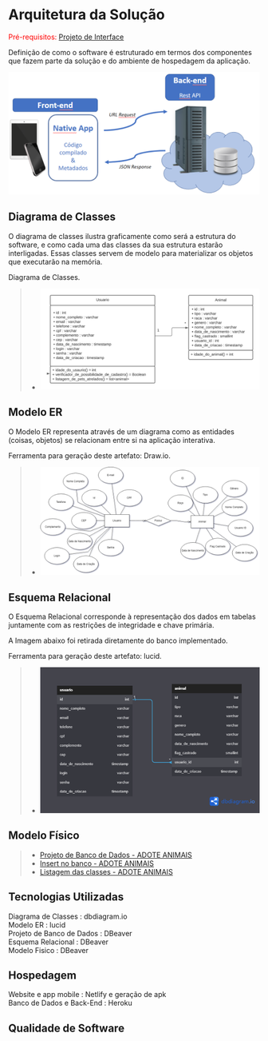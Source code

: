 # Arquitetura da Solução

<span style="color:red">Pré-requisitos: <a href="3-Projeto de Interface.md"> Projeto de Interface</a></span>

Definição de como o software é estruturado em termos dos componentes que fazem parte da solução e do ambiente de hospedagem da aplicação.

![Arquitetura da Solução](img/02-mob-arch.png)

## Diagrama de Classes

O diagrama de classes ilustra graficamente como será a estrutura do software, e como cada uma das classes da sua estrutura estarão interligadas. Essas classes servem de modelo para materializar os objetos que executarão na memória.

Diagrama de Classes.

> - ![Diagrama de Classes](./img/Diagrama_de_classes_adote_animal.png)

## Modelo ER 

O Modelo ER representa através de um diagrama como as entidades (coisas, objetos) se relacionam entre si na aplicação interativa.

Ferramenta para geração deste artefato: Draw.io.

> - ![Modelo ER](./img/mer.png)  

## Esquema Relacional

O Esquema Relacional corresponde à representação dos dados em tabelas juntamente com as restrições de integridade e chave primária.
 
A Imagem abaixo foi retirada diretamente do banco implementado.

Ferramenta para geração deste artefato: lucid.

> - ![Esquema Relacional](./img/esquema_relacional_adote_animal.png)  

## Modelo Físico

> - [Projeto de Banco de Dados - ADOTE ANIMAIS](../src/db/banco.sql)
> - [Insert no banco - ADOTE ANIMAIS](../src/db/insert.sql)
> - [Listagem das classes - ADOTE ANIMAIS](../src/db/select.sql)

## Tecnologias Utilizadas

Diagrama de Classes : dbdiagram.io  
Modelo ER : lucid  
Projeto de Banco de Dados : DBeaver  
Esquema Relacional : DBeaver  
Modelo Fisico : DBeaver  

## Hospedagem

Website e app mobile : Netlify e geração de apk  
Banco de Dados e Back-End : Heroku 

## Qualidade de Software



